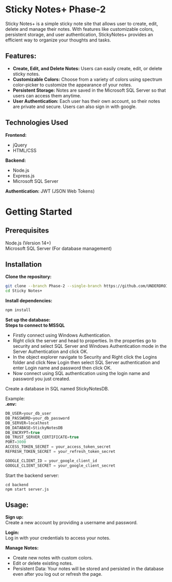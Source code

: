 # Sticky Notes+ Phase-2
Sticky Notes+ is a simple sticky note site that allows user to create, edit, delete and manage their notes.  With features like customizable colors, persistent storage, and user authentication, StickyNotes+ provides an efficient way to organize your thoughts and tasks.

## Features:
- **Create, Edit, and Delete Notes:** Users can easily create, edit, or delete sticky notes.
- **Customizable Colors:** Choose from a variety of colors using spectrum color-picker to customize the appearance of your notes.
- **Persistent Storage:** Notes are saved in the Microsoft SQL Server so that users can access them anytime.
- **User Authentication:** Each user has their own account, so their notes are private and secure. Users can also sign in with google.

## Technologies Used
**Frontend:**  
- jQuery
- HTML/CSS
  
**Backend:**  
- Node.js
- Express.js
- Microsoft SQL Server
  
**Authentication:** JWT (JSON Web Tokens)

# Getting Started
## Prerequisites  
Node.js (Version 14+)  
Microsoft SQL Server (For database management)  

## Installation  
**Clone the repository:**
```bash
git clone --branch Phase-2 --single-branch https://github.com/UNDERDROID/sticky-notes.git
cd Sticky Notes+
```
**Install dependencies:**
```bash
npm install
```
**Set up the database:**  
**Steps to connect to MSSQL**  
- Firstly connect using Windows Authentication.
- Right click the server and head to properties. In the properties go to security and select SQL Server and Windows Authentication mode in the Server Authentication and click OK.
- In the object explorer navigate to Security and Right click the Logins folder and click New Login then select SQL Server authentication and enter Login name and password then click OK.
- Now connect using SQL authentication using the login name and password you just created.


Create a database in SQL named StickyNotesDB. 



Example:   
**.env:**
```javascript
DB_USER=your_db_user
DB_PASSWORD=your_db_password
DB_SERVER=localhost
DB_DATABASE=StickyNotesDB
DB_ENCRYPT=true
DB_TRUST_SERVER_CERTIFICATE=true
PORT=3000
ACCESS_TOKEN_SECRET = your_access_token_secret
REFRESH_TOKEN_SECRET = your_refresh_token_secret

GOOGLE_CLIENT_ID = your_google_client_id
GOOGLE_CLIENT_SECRET = your_google_client_secret
```

Start the backend server:
```
cd backend
npm start server.js
```

## Usage:
**Sign up:**   
Create a new account by providing a username and password. 

**Login:**   
Log in with your credentials to access your notes.  

**Manage Notes:**  
- Create new notes with custom colors.  
- Edit or delete existing notes.  
- Persistent Data: Your notes will be stored and persisted in the database even after you log out or refresh the page.

